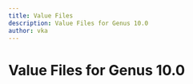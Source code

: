 ```yaml
---
title: Value Files
description: Value Files for Genus 10.0
author: vka
---
```


# Value Files for Genus 10.0

